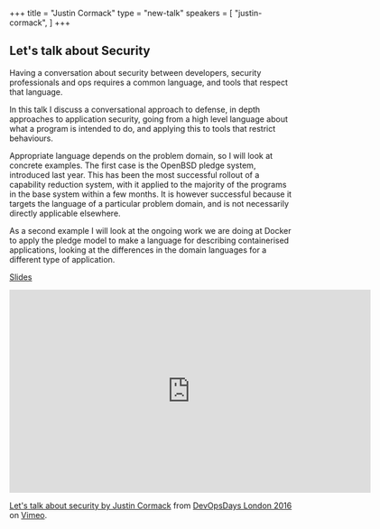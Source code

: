 +++
title = "Justin Cormack"
type = "new-talk"
speakers = [
        "justin-cormack",
]
+++
## Let's talk about Security

Having a conversation about security between developers, security professionals and ops requires a common language, and tools that respect that language.

In this talk I discuss a conversational approach to defense, in depth approaches to application security, going from a high level language about what a program is intended to do, and applying this to tools that restrict behaviours.

Appropriate language depends on the problem domain, so I will look at concrete examples. The first case is the OpenBSD pledge system, introduced last year. This has been the most successful rollout of a capability reduction system, with it applied to the majority of the programs in the base system within a few months. It is however successful because it targets the language of a particular problem domain, and is not necessarily directly applicable elsewhere.

As a second example I will look at the ongoing work we are doing at Docker to apply the pledge model to make a language for describing containerised applications, looking at the differences in the domain languages for a different type of application.

[Slides](https://github.com/kramos/devopsdays-webby/blob/master/site/content/events/2016-london/program/slides/DevOpsDaysLondon_LetstalkaboutSecurity.pdf)


<iframe src="https://player.vimeo.com/video/165184759" width="640" height="360" frameborder="0" webkitallowfullscreen mozallowfullscreen allowfullscreen></iframe>
<p><a href="https://vimeo.com/165184759">Let&#039;s talk about security by Justin Cormack</a> from <a href="https://vimeo.com/devopsdaysldn16">DevOpsDays London 2016</a> on <a href="https://vimeo.com">Vimeo</a>.</p>